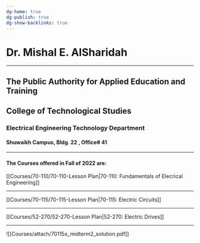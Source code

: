 ```yaml
---
dg-home: true
dg-publish: true
dg-show-backlinks: true
---
```


# Dr. Mishal E. AlSharidah
---
## The Public Authority for Applied Education and Training
## College of Technological Studies
### Electrical Engineering Technology Department
#### Shuwaikh Campus, Bldg. 22 , Office# 41 
---



#### The Courses offered in Fall of 2022 are:


[[Courses/70-110/70-110-Lesson Plan|70-110: Fundamentals of Elecrical Engineering]]

---
  
[[Courses/70-115/70-115-Lesson Plan|70-115: Electric Circuits]]

---
 
[[Courses/52-270/52-270-Lesson Plan|52-270: Electric Drives]]

---
![[Courses/attach/70115s_midterm2_solution.pdf]]